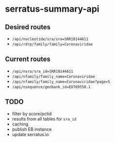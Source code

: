 # serratus-summary-api

## Desired routes

- `/api/nucleotide/sra/sra=SRR10144611`
- `/api/rdrp/family/family=Coronaviridae`

## Current routes

- `/api/nsra/sra_id=SRR10144611`
- `/api/nfamily/family_name=Coronaviridae`
- `/api/nfamily/family_name=Coronaviridae?page=5`
- `/api/nsequence/genbank_id=EU769558.1`

## TODO

- filter by score/pctid
- results from all tables for `sra_id`
- caching
- publish EB instance
- update serratus.io
